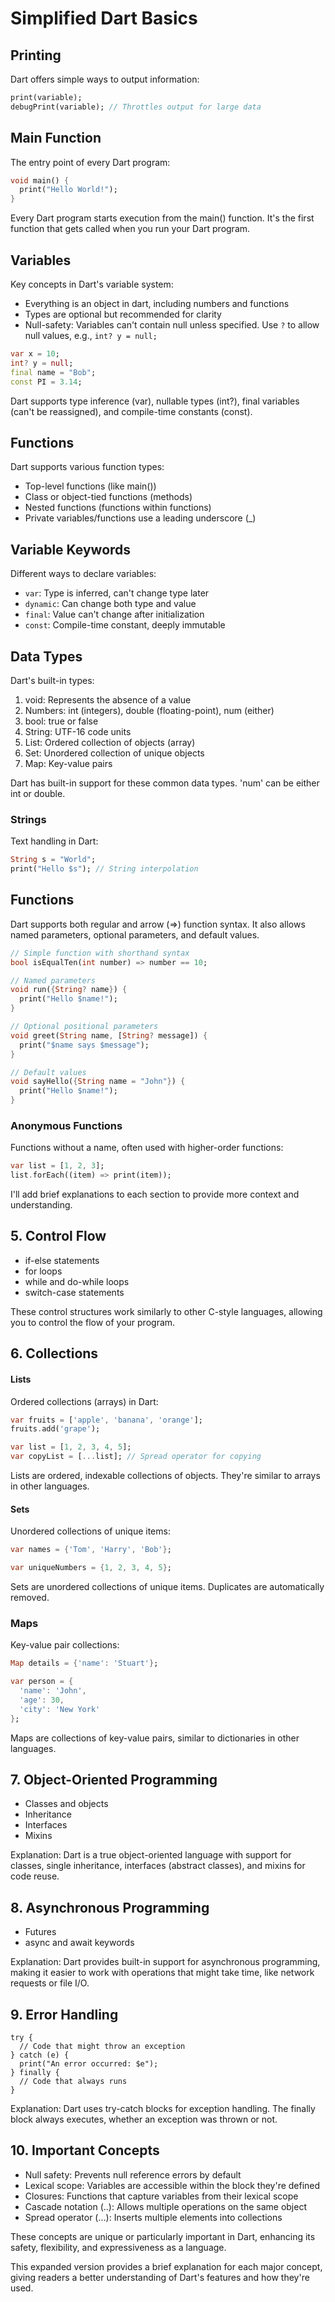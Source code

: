 # Simplified Dart Basics

## Printing
Dart offers simple ways to output information:
```dart
print(variable);
debugPrint(variable); // Throttles output for large data
```

## Main Function
The entry point of every Dart program:
```dart
void main() {
  print("Hello World!");
}
```
Every Dart program starts execution from the main() function. It's the first function that gets called when you run your Dart program.

## Variables
Key concepts in Dart's variable system:
- Everything is an object in dart, including numbers and functions
-  Types are optional but recommended for clarity
- Null-safety: Variables can't contain null unless specified. Use `?` to allow null values, e.g., `int? y = null;`

```dart
var x = 10;
int? y = null;
final name = "Bob";
const PI = 3.14;
```
Dart supports type inference (var), nullable types (int?), final variables (can't be reassigned), and compile-time constants (const).
## Functions
Dart supports various function types:
- Top-level functions (like main())
- Class or object-tied functions (methods)
- Nested functions (functions within functions)
- Private variables/functions use a leading underscore (_)

## Variable Keywords
Different ways to declare variables:
- `var`: Type is inferred, can't change type later
- `dynamic`: Can change both type and value
- `final`: Value can't change after initialization
- `const`: Compile-time constant, deeply immutable

## Data Types
Dart's built-in types:
1. void: Represents the absence of a value
2. Numbers: int (integers), double (floating-point), num (either)
3. bool: true or false
4. String: UTF-16 code units
5. List: Ordered collection of objects (array)
6. Set: Unordered collection of unique objects
7. Map: Key-value pairs

Dart has built-in support for these common data types. 'num' can be either int or double.

### Strings
Text handling in Dart:
```dart
String s = "World";
print("Hello $s"); // String interpolation
```

## Functions
 Dart supports both regular and arrow (=>) function syntax. It also allows named parameters, optional parameters, and default values.
 
```dart
// Simple function with shorthand syntax
bool isEqualTen(int number) => number == 10;

// Named parameters
void run({String? name}) {
  print("Hello $name!");
}

// Optional positional parameters
void greet(String name, [String? message]) {
  print("$name says $message");
}

// Default values
void sayHello({String name = "John"}) {
  print("Hello $name!");
}
```

### Anonymous Functions
Functions without a name, often used with higher-order functions:
```dart
var list = [1, 2, 3];
list.forEach((item) => print(item));
```

I'll add brief explanations to each section to provide more context and understanding.

## 5. Control Flow

- if-else statements
- for loops
- while and do-while loops
- switch-case statements

These control structures work similarly to other C-style languages, allowing you to control the flow of your program.

## 6. Collections

#### Lists
Ordered collections (arrays) in Dart:
```dart
var fruits = ['apple', 'banana', 'orange'];
fruits.add('grape');

var list = [1, 2, 3, 4, 5];
var copyList = [...list]; // Spread operator for copying
```

Lists are ordered, indexable collections of objects. They're similar to arrays in other languages.

#### Sets

Unordered collections of unique items:
```dart
var names = {'Tom', 'Harry', 'Bob'};

var uniqueNumbers = {1, 2, 3, 4, 5};
```

Sets are unordered collections of unique items. Duplicates are automatically removed.

### Maps
Key-value pair collections:
```dart
Map details = {'name': 'Stuart'};

var person = {
  'name': 'John',
  'age': 30,
  'city': 'New York'
};
```

Maps are collections of key-value pairs, similar to dictionaries in other languages.

## 7. Object-Oriented Programming

- Classes and objects
- Inheritance
- Interfaces
- Mixins


Explanation: Dart is a true object-oriented language with support for classes, single inheritance, interfaces (abstract classes), and mixins for code reuse.

## 8. Asynchronous Programming

- Futures
- async and await keywords


Explanation: Dart provides built-in support for asynchronous programming, making it easier to work with operations that might take time, like network requests or file I/O.

## 9. Error Handling

```plaintext
try {
  // Code that might throw an exception
} catch (e) {
  print("An error occurred: $e");
} finally {
  // Code that always runs
}
```

Explanation: Dart uses try-catch blocks for exception handling. The finally block always executes, whether an exception was thrown or not.

## 10. Important Concepts

- Null safety: Prevents null reference errors by default
- Lexical scope: Variables are accessible within the block they're defined
- Closures: Functions that capture variables from their lexical scope
- Cascade notation (..): Allows multiple operations on the same object
- Spread operator (...): Inserts multiple elements into collections

These concepts are unique or particularly important in Dart, enhancing its safety, flexibility, and expressiveness as a language.

This expanded version provides a brief explanation for each major concept, giving readers a better understanding of Dart's features and how they're used.